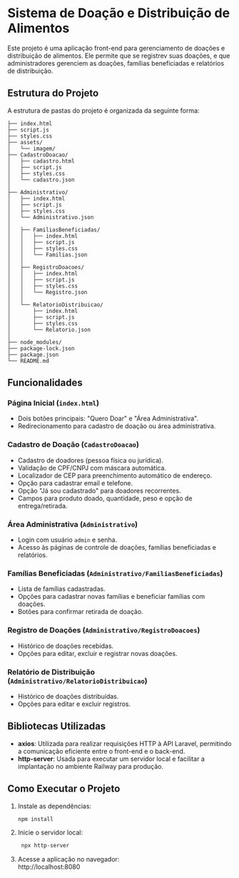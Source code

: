 # Sistema de Doação e Distribuição de Alimentos

Este projeto é uma aplicação front-end para gerenciamento de doações e distribuição de alimentos. Ele permite que se registrev  suas doações, e que administradores gerenciem as doações, famílias beneficiadas e relatórios de distribuição.


## Estrutura do Projeto
A estrutura de pastas do projeto é organizada da seguinte forma:

```
├── index.html
├── script.js
├── styles.css
├── assets/
│   └── imagem/
├── CadastroDoacao/
│   ├── cadastro.html
│   ├── script.js
│   ├── styles.css
│   └── cadastro.json
│
├── Administrativo/
│   ├── index.html
│   ├── script.js
│   ├── styles.css
│   └── Administrativo.json
│
│   ├── FamiliasBeneficiadas/
│   │   ├── index.html
│   │   ├── script.js
│   │   ├── styles.css
│   │   └── Familias.json
│   │
│   ├── RegistroDoacoes/
│   │   ├── index.html
│   │   ├── script.js
│   │   ├── styles.css
│   │   └── Registro.json
│   │
│   └── RelatorioDistribuicao/
│       ├── index.html
│       ├── script.js
│       ├── styles.css
│       └── Relatorio.json
│
├── node_modules/
├── package-lock.json
├── package.json
└── README.md
```

## Funcionalidades

### Página Inicial (`index.html`)
- Dois botões principais: "Quero Doar" e "Área Administrativa".
- Redirecionamento para cadastro de doação ou área administrativa.

### Cadastro de Doação (`CadastroDoacao`)
- Cadastro de doadores (pessoa física ou jurídica).
- Validação de CPF/CNPJ com máscara automática.
- Localizador de CEP para preenchimento automático de endereço.
- Opção para cadastrar email e telefone.
- Opção "Já sou cadastrado" para doadores recorrentes.
- Campos para produto doado, quantidade, peso e opção de entrega/retirada.

### Área Administrativa (`Administrativo`)
- Login com usuário `admin` e senha.
- Acesso às páginas de controle de doações, famílias beneficiadas e relatórios.

### Famílias Beneficiadas (`Administrativo/FamiliasBeneficiadas`)
- Lista de famílias cadastradas.
- Opções para cadastrar novas famílias e beneficiar famílias com doações.
- Botões para confirmar retirada de doação.

### Registro de Doações (`Administrativo/RegistroDoacoes`)
- Histórico de doações recebidas.
- Opções para editar, excluir e registrar novas doações.

### Relatório de Distribuição (`Administrativo/RelatorioDistribuicao`)
- Histórico de doações distribuídas.
- Opções para editar e excluir registros.

## Bibliotecas Utilizadas

- **axios**: Utilizada para realizar requisições HTTP à API Laravel, permitindo a comunicação eficiente entre o front-end e o back-end.
- **http-server**: Usada para executar um servidor local e facilitar a implantação no ambiente Railway para produção.

## Como Executar o Projeto

1. Instale as dependências:
   ```bash
   npm install
2. Inicie o servidor local:
   ```bash
    npx http-server
3. Acesse a aplicação no navegador:
    <br>http://localhost:8080